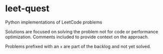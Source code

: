 # leet-quest
Python implementations of LeetCode problems

Solutions are focused on solving the problem not for code or performance optimization. Comments included to provide context on the approach.

Problems prefixed with an `x` are part of the backlog and not yet solved.
